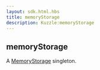```yaml
---
layout: sdk.html.hbs
title: memoryStorage
description: Kuzzle:memoryStorage
---
```


## memoryStorage

A [MemoryStorage](/sdk-reference/js/5/memory-storage) singleton.
